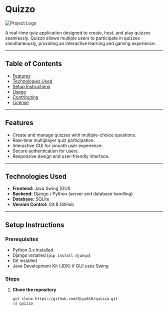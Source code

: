 # Quizzo

![Project Logo](https://via.placeholder.com/150)  

A real-time quiz application designed to create, host, and play quizzes seamlessly. Quizzo allows multiple users to participate in quizzes simultaneously, providing an interactive learning and gaming experience.

---

## Table of Contents
- [Features](#features)
- [Technologies Used](#technologies-used)
- [Setup Instructions](#setup-instructions)
- [Usage](#usage)
- [Contributing](#contributing)
- [License](#license)

---

## Features
- Create and manage quizzes with multiple-choice questions.  
- Real-time multiplayer quiz participation.  
- Interactive GUI for smooth user experience.  
- Secure authentication for users.  
- Responsive design and user-friendly interface.  

---

## Technologies Used
- **Frontend:** Java Swing (GUI)  
- **Backend:** Django / Python (server and database handling)  
- **Database:** SQLite  
- **Version Control:** Git & GitHub  

---

## Setup Instructions

### Prerequisites
- Python 3.x installed  
- Django installed (`pip install django`)  
- Git installed  
- Java Development Kit (JDK) if GUI uses Swing  

### Steps
1. **Clone the repository**
   ```bash
   git clone https://github.com/Diya610/quizzo.git
   cd quizzo
